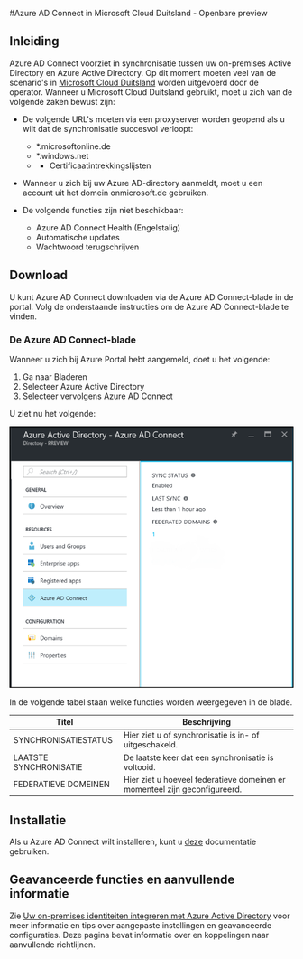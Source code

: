 <properties
    pageTitle="Azure AD Connect in Microsoft Cloud Duitsland"
    description="Azure AD Connect integreert uw on-premises directory's met Azure Active Directory. Hiermee kunt u een algemene identiteit bieden voor Office 365, Azure en SaaS toepassingen die zijn geïntegreerd met Azure AD."
    keywords="inleiding tot Azure AD Connect, overzicht Azure AD Connect, wat is Azure AD Connect, Active Directory installeren, Duitsland, Zwarte Woud"
    services="active-directory"
    documentationCenter=""
    authors="billmath"
    manager="femila"
    editor=""/>

<tags
    ms.service="active-directory"
    ms.workload="identity"
    ms.tgt_pltfrm="na"
    ms.devlang="na"
    ms.topic="get-started-article"
    ms.date="09/08/2016"
    ms.author="billmath"/>

#Azure AD Connect in Microsoft Cloud Duitsland - Openbare preview

## Inleiding
Azure AD Connect voorziet in synchronisatie tussen uw on-premises Active Directory en Azure Active Directory.
Op dit moment moeten veel van de scenario's in [Microsoft Cloud Duitsland](https://www.microsoft.com/de-de/cloud/deutschland/default.aspx) worden uitgevoerd door de operator. Wanneer u Microsoft Cloud Duitsland gebruikt, moet u zich van de volgende zaken bewust zijn:


- De volgende URL's moeten via een proxyserver worden geopend als u wilt dat de synchronisatie succesvol verloopt:
    - *.microsoftonline.de
    - *.windows.net
    - + Certificaatintrekkingslijsten

- Wanneer u zich bij uw Azure AD-directory aanmeldt, moet u een account uit het domein onmicrosoft.de gebruiken.
- De volgende functies zijn niet beschikbaar:
    - Azure AD Connect Health (Engelstalig)
    - Automatische updates
    - Wachtwoord terugschrijven

## Download
U kunt Azure AD Connect downloaden via de Azure AD Connect-blade in de portal.  Volg de onderstaande instructies om de Azure AD Connect-blade te vinden.

### De Azure AD Connect-blade

Wanneer u zich bij Azure Portal hebt aangemeld, doet u het volgende:

1. Ga naar Bladeren
2.  Selecteer Azure Active Directory
3.  Selecteer vervolgens Azure AD Connect

U ziet nu het volgende:

![De Azure AD Connect-blade](media\active-directory-aadconnect-germany\germany1.png)

 
In de volgende tabel staan welke functies worden weergegeven in de blade.


Titel|Beschrijving|
----- | ----- |
SYNCHRONISATIESTATUS|Hier ziet u of synchronisatie is in- of uitgeschakeld.|
LAATSTE SYNCHRONISATIE|De laatste keer dat een synchronisatie is voltooid.|
FEDERATIEVE DOMEINEN|Hier ziet u hoeveel federatieve domeinen er momenteel zijn geconfigureerd.|


## Installatie
Als u Azure AD Connect wilt installeren, kunt u [deze](active-directory-aadconnect.md#install-azure-ad-connect) documentatie gebruiken.

## Geavanceerde functies en aanvullende informatie
Zie [Uw on-premises identiteiten integreren met Azure Active Directory](active-directory-aadconnect.md) voor meer informatie en tips over aangepaste instellingen en geavanceerde configuraties.  Deze pagina bevat informatie over en koppelingen naar aanvullende richtlijnen.



<!--HONumber=sep16_HO2-->


